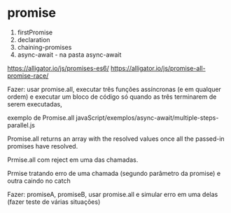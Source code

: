 # promise

1. firstPromise
1. declaration
1. chaining-promises
1. async-await  - na pasta async-await


https://alligator.io/js/promises-es6/
https://alligator.io/js/promise-all-promise-race/


Fazer:
usar promise.all, executar três funções assíncronas (e em qualquer ordem) e executar
um bloco de código só quando as três terminarem de serem executadas,

exemplo de Promise.all
javaScript/exemplos/async-await/multiple-steps-parallel.js


Promise.all returns an array with the resolved values once all the passed-in promises have resolved.

Prmise.all com reject em uma das chamadas.

Prmise tratando erro de uma chamada (segundo parâmetro da promise) e outra caindo no catch

Fazer:
promiseA, promiseB, usar promise.all e simular erro em uma delas (fazer teste de várias situações)